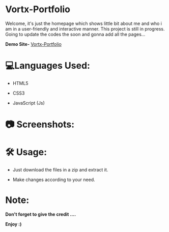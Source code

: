 # Vortx-Portfolio

Welcome, it's just the homepage which shows little bit about me and who i am in a user-friendly and interactive manner. This project is still in progress. Going to update the codes the soon and gonna add all the pages...

<b>Demo Site-</b> <a href="https://vortx-portfolio.netlify.app" target="_blank"> Vortx-Portfolio</a>

# 💻Languages Used:

- HTML5

- CSS3

- JavaScript (Js)

# 📷 Screenshots:

# 🛠️ Usage:

- Just download the files in a zip and extract it.

- Make changes according to your need.

# Note:

<b>Don't forget to give the credit .... </b>

<b>Enjoy :) </b>
